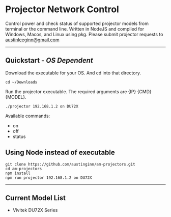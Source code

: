 # Projector Network Control
Control power and check status of supported projector models from terminal or the command line.  Written in NodeJS and compiled for Windows, Macos, and Linux using pkg. Please submit projector requests to [austinleeginn@gmail.com](mailto:austinleeginn@gmail.com)
___

## Quickstart - *OS Dependent*
Download the executable for your OS. And cd into that directory.
```console
cd ~/Downloads
```
Run the projector executable. The required arguments are {IP} {CMD} {MODEL}.
```console
./projector 192.168.1.2 on DU72X
```
Available commands:
- on
- off
- status
## Using Node instead of executable
```console
git clone https://github.com/austinginn/am-projectors.git
cd am-projectors
npm install
npm run projector 192.168.1.2 on DU72X
```
___
## Current Model List
- Vivitek DU72X Series